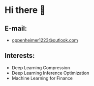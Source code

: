 # Hi there 👋
## E-mail:
- oppenheimer1223@outlook.com  
## Interests:
- Deep Learning Compression  
- Deep Learning Inference Optimization
- Machine Learning for Finance
